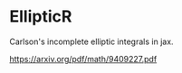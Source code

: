 # EllipticR

Carlson's incomplete elliptic integrals in jax.

https://arxiv.org/pdf/math/9409227.pdf
